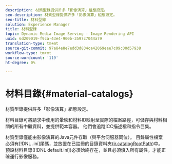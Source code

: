 ```yaml
---
description: 材質型錄提供許多「影像演算」組態設定。
seo-description: 材質型錄提供許多「影像演算」組態設定。
seo-title: 材料型錄
solution: Experience Manager
title: 材料型錄
topic: Dynamic Media Image Serving - Image Rendering API
uuid: 6d209019-f9ca-43e4-900b-3597c7044a79
translation-type: tm+mt
source-git-commit: 97a84e8e7edd3d834ca42069eae7c09c00d57938
workflow-type: tm+mt
source-wordcount: '119'
ht-degree: 0%

---
```



# 材料目錄{#material-catalogs}

材質型錄提供許多「影像演算」組態設定。

材料目錄可將請求中使用的暈映和材料ID映射至實際的檔案路徑，可儲存與材料相關的所有中繼資料，並提供範本容器。 他們會追蹤ICC描述檔和指令巨集。

材質型錄僅能由影像演算的Java元件存取（與平台伺服器同位）。 目錄屬性檔案必須有[!DNL .ini]尾碼，並放置在已註冊的目錄資料夾([ir.catalogRootPath](../../../../../../ir-api/server-admin/image-rendering-api-ref/c-ir-server-administration/c-ir-configuration-settings-reference/c-ir-catalog-folder.md#concept-1c1d308112054bb99e3895c3fb8ca5f7))中。 預設材料目錄([!DNL default.ini])必須始終存在，並且必須填入所有屬性，才能正確運行影像服務。
